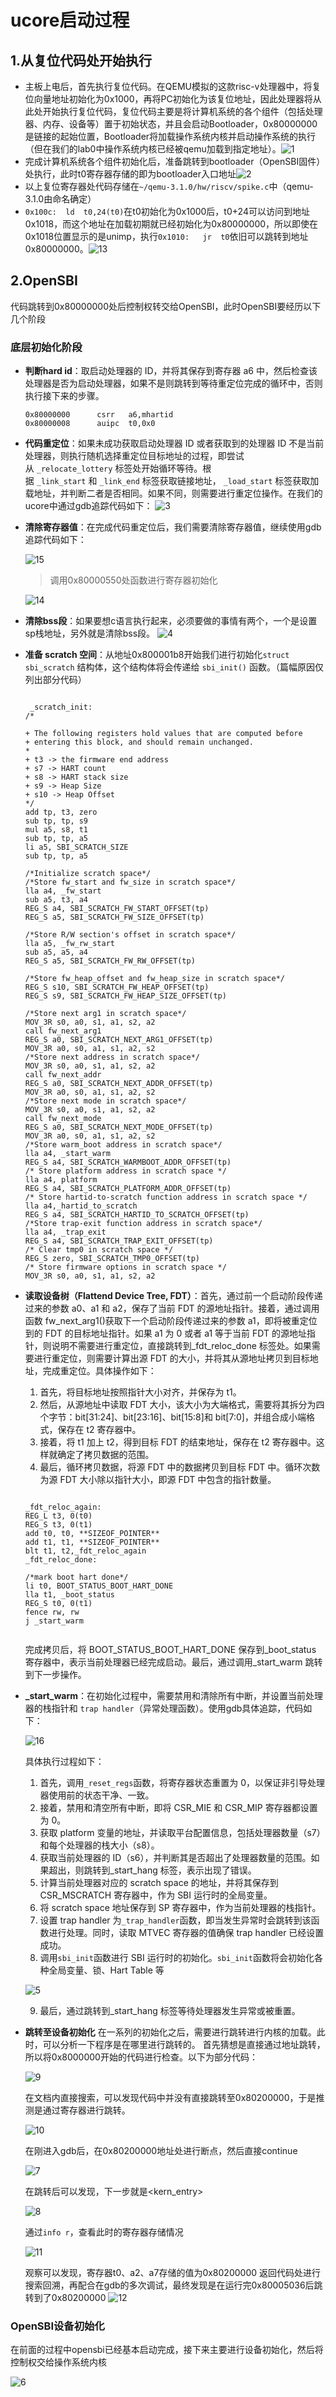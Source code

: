 # ucore启动过程

## 1.从复位代码处开始执行

+ 主板上电后，首先执行复位代码。在QEMU模拟的这款risc-v处理器中，将复位向量地址初始化为0x1000，再将PC初始化为该复位地址，因此处理器将从此处开始执行复位代码，复位代码主要是将计算机系统的各个组件（包括处理器、内存、设备等）置于初始状态，并且会启动Bootloader，0x80000000是链接的起始位置，Bootloader将加载操作系统内核并启动操作系统的执行（但在我们的lab0中操作系统内核已经被qemu加载到指定地址）。![1](./lab0/bootloader.png)
+ 完成计算机系统各个组件初始化后，准备跳转到bootloader（OpenSBI固件）处执行，此时t0寄存器存储的即为bootloader入口地址![2](./lab0/bootloader%20and%20r.png)
+ 以上复位寄存器处代码存储在`~/qemu-3.1.0/hw/riscv/spike.c`中（qemu-3.1.0由命名确定）
+ `0x100c:	ld	t0,24(t0)`在t0初始化为0x1000后，t0+24可以访问到地址0x1018，而这个地址在加载初期就已经初始化为0x80000000，所以即使在0x1018位置显示的是unimp，执行`0x1010:	jr	t0`依旧可以跳转到地址0x80000000。![13](./lab0/0x1018.png)

## 2.OpenSBI

代码跳转到0x80000000处后控制权转交给OpenSBI，此时OpenSBI要经历以下几个阶段

### 底层初始化阶段

+ **判断hard id**：取启动处理器的 ID，并将其保存到寄存器 a6 中，然后检查该处理器是否为启动处理器，如果不是则跳转到等待重定位完成的循环中，否则执行接下来的步骤。

  ```
  0x80000000      csrr   a6,mhartid
  0x80000008      auipc  t0,0x0
  ```
  
+ **代码重定位**：如果未成功获取启动处理器 ID 或者获取到的处理器 ID 不是当前处理器，则执行随机选择重定位目标地址的过程，即尝试从 `_relocate_lottery` 标签处开始循环等待。根据 `_link_start` 和 `_link_end` 标签获取链接地址， `_load_start` 标签获取加载地址，并判断二者是否相同。如果不同，则需要进行重定位操作。在我们的ucore中通过gdb追踪代码如下：
  ![3](./lab0/代码1.png)
  
+ **清除寄存器值**：在完成代码重定位后，我们需要清除寄存器值，继续使用gdb追踪代码如下：
  
  ![15](./lab0/清空寄存器.png)&nbsp;

  >调用0x80000550处函数进行寄存器初始化

  ![14](./lab0/0x80000550.png)

+ **清除bss段**：如果要想c语言执行起来，必须要做的事情有两个，一个是设置sp栈地址，另外就是清除bss段。
  ![4](./lab0/代码2.png)
+ **准备 scratch 空间**：从地址0x800001b8开始我们进行初始化`struct sbi_scratch` 结构体，这个结构体将会传递给 `sbi_init()` 函数。（篇幅原因仅列出部分代码）
  
  ```

   _scratch_init:
  /*

  + The following registers hold values that are computed before
  + entering this block, and should remain unchanged.
  *
  + t3 -> the firmware end address
  + s7 -> HART count
  + s8 -> HART stack size
  + s9 -> Heap Size
  + s10 -> Heap Offset
  */
  add tp, t3, zero
  sub tp, tp, s9
  mul a5, s8, t1
  sub tp, tp, a5
  li a5, SBI_SCRATCH_SIZE
  sub tp, tp, a5

  /*Initialize scratch space*/
  /*Store fw_start and fw_size in scratch space*/
  lla a4, _fw_start
  sub a5, t3, a4
  REG_S a4, SBI_SCRATCH_FW_START_OFFSET(tp)
  REG_S a5, SBI_SCRATCH_FW_SIZE_OFFSET(tp)

  /*Store R/W section's offset in scratch space*/
  lla a5, _fw_rw_start
  sub a5, a5, a4
  REG_S a5, SBI_SCRATCH_FW_RW_OFFSET(tp)

  /*Store fw_heap_offset and fw_heap_size in scratch space*/
  REG_S s10, SBI_SCRATCH_FW_HEAP_OFFSET(tp)
  REG_S s9, SBI_SCRATCH_FW_HEAP_SIZE_OFFSET(tp)

  /*Store next arg1 in scratch space*/
  MOV_3R s0, a0, s1, a1, s2, a2
  call fw_next_arg1
  REG_S a0, SBI_SCRATCH_NEXT_ARG1_OFFSET(tp)
  MOV_3R a0, s0, a1, s1, a2, s2
  /*Store next address in scratch space*/
  MOV_3R s0, a0, s1, a1, s2, a2
  call fw_next_addr
  REG_S a0, SBI_SCRATCH_NEXT_ADDR_OFFSET(tp)
  MOV_3R a0, s0, a1, s1, a2, s2
  /*Store next mode in scratch space*/
  MOV_3R s0, a0, s1, a1, s2, a2
  call fw_next_mode
  REG_S a0, SBI_SCRATCH_NEXT_MODE_OFFSET(tp)
  MOV_3R a0, s0, a1, s1, a2, s2
  /*Store warm_boot address in scratch space*/
  lla a4, _start_warm
  REG_S a4, SBI_SCRATCH_WARMBOOT_ADDR_OFFSET(tp)
  /* Store platform address in scratch space */
  lla a4, platform
  REG_S a4, SBI_SCRATCH_PLATFORM_ADDR_OFFSET(tp)
  /* Store hartid-to-scratch function address in scratch space */
  lla a4,_hartid_to_scratch
  REG_S a4, SBI_SCRATCH_HARTID_TO_SCRATCH_OFFSET(tp)
  /*Store trap-exit function address in scratch space*/
  lla a4, _trap_exit
  REG_S a4, SBI_SCRATCH_TRAP_EXIT_OFFSET(tp)
  /* Clear tmp0 in scratch space */
  REG_S zero, SBI_SCRATCH_TMP0_OFFSET(tp)
  /* Store firmware options in scratch space */
  MOV_3R s0, a0, s1, a1, s2, a2

  ```

+ **读取设备树（Flattend Device Tree, FDT）**：首先，通过前一个启动阶段传递过来的参数 a0、a1 和 a2，保存了当前 FDT 的源地址指针。接着，通过调用函数 fw_next_arg1()获取下一个启动阶段传递过来的参数 a1，即将被重定位到的 FDT 的目标地址指针。如果 a1 为 0 或者 a1 等于当前 FDT 的源地址指针，则说明不需要进行重定位，直接跳转到_fdt_reloc_done 标签处。如果需要进行重定位，则需要计算出源 FDT 的大小，并将其从源地址拷贝到目标地址，完成重定位。具体操作如下：
    1. 首先，将目标地址按照指针大小对齐，并保存为 t1。
    2. 然后，从源地址中读取 FDT 大小，该大小为大端格式，需要将其拆分为四个字节：bit[31:24]、bit[23:16]、bit[15:8]和 bit[7:0]，并组合成小端格式，保存在 t2 寄存器中。
    3. 接着，将 t1 加上 t2，得到目标 FDT 的结束地址，保存在 t2 寄存器中。这样就确定了拷贝数据的范围。
    4. 最后，循环拷贝数据，将源 FDT 中的数据拷贝到目标 FDT 中。循环次数为源 FDT 大小除以指针大小，即源 FDT 中包含的指针数量。

  ```

  _fdt_reloc_again:
  REG_L t3, 0(t0)
  REG_S t3, 0(t1)
  add t0, t0, **SIZEOF_POINTER**
  add t1, t1, **SIZEOF_POINTER**
  blt t1, t2,_fdt_reloc_again
  _fdt_reloc_done:

  /*mark boot hart done*/
  li t0, BOOT_STATUS_BOOT_HART_DONE
  lla t1, _boot_status
  REG_S t0, 0(t1)
  fence rw, rw
  j _start_warm
 
  ```

   完成拷贝后，将 BOOT_STATUS_BOOT_HART_DONE 保存到_boot_status 寄存器中，表示当前处理器已经完成启动。最后，通过调用_start_warm 跳转到下一步操作。

+ **_start_warm**：在初始化过程中，需要禁用和清除所有中断，并设置当前处理器的栈指针和 `trap handler`（异常处理函数）。使用gdb具体追踪，代码如下：

  ![16](./lab0/0x8000039e.png)

   具体执行过程如下：

   1. 首先，调用`_reset_regs`函数，将寄存器状态重置为 0，以保证非引导处理器使用前的状态干净、一致。
   2. 接着，禁用和清空所有中断，即将 CSR_MIE 和 CSR_MIP 寄存器都设置为 0。
   3. 获取 platform 变量的地址，并读取平台配置信息，包括处理器数量（s7）和每个处理器的栈大小（s8）。
   4. 获取当前处理器的 ID（s6），并判断其是否超出了处理器数量的范围。如果超出，则跳转到_start_hang 标签，表示出现了错误。
   5. 计算当前处理器对应的 scratch space 的地址，并将其保存到 CSR_MSCRATCH 寄存器中，作为 SBI 运行时的全局变量。
   6. 将 scratch space 地址保存到 SP 寄存器中，作为当前处理器的栈指针。
   7. 设置 trap handler 为`_trap_handler`函数，即当发生异常时会跳转到该函数进行处理。同时，读取 MTVEC 寄存器的值确保 trap handler 已经设置成功。
   8. 调用`sbi_init`函数进行 SBI 运行时的初始化。`sbi_init`函数将会初始化各种全局变量、锁、Hart Table 等

    ![5](./lab0/init.png)

   9. 最后，通过跳转到_start_hang 标签等待处理器发生异常或被重置。

+ **跳转至设备初始化**
  在一系列的初始化之后，需要进行跳转进行内核的加载。此时，可以分析一下程序是在哪里进行跳转的。
  首先猜想是直接通过地址跳转，所以将0x8000000开始的代码进行检查。以下为部分代码：

  ![9](./lab0/0x80008762.png)

  在文档内直接搜索，可以发现代码中并没有直接跳转至0x80200000，于是推测是通过寄存器进行跳转。

  ![10](./lab0/4.搜索无结果.png)

  在刚进入gdb后，在0x80200000地址处进行断点，然后直接continue

  ![7](./lab0/1.打断点%20跳转.png)

  在跳转后可以发现，下一步就是<kern_entry>

  ![8](./lab0/2.内核加载.png)

  通过`info r`，查看此时的寄存器存储情况

  ![11](./lab0/5.寄存器情况.png)

  观察可以发现，寄存器t0、a2、a7存储的值为0x80200000
  返回代码处进行搜索回溯，再配合在gdb的多次调试，最终发现是在运行完0x80005036后跳转到了0x80200000
  ![12](./lab0/6.跳转.png)

  
### **OpenSBI设备初始化**

  在前面的过程中opensbi已经基本启动完成，接下来主要进行设备初始化，然后将控制权交给操作系统内核
  
  ![6](./lab0/opensbi.png)
  